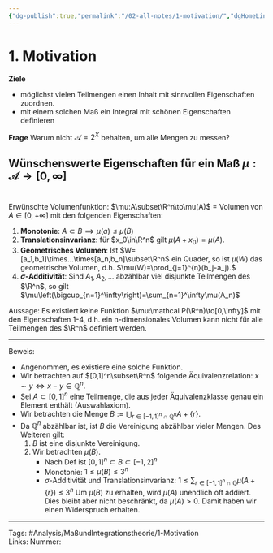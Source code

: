 ```yaml
---
{"dg-publish":true,"permalink":"/02-all-notes/1-motivation/","dgHomeLink":true,"dgPassFrontmatter":false}
---
```


# 1. Motivation
**Ziele** 
- möglichst vielen Teilmengen einen Inhalt mit sinnvollen Eigenschaften zuordnen.
- mit einem solchen Maß ein Integral mit schönen Eigenschaften definieren

**Frage** Warum nicht $\mathcal A = 2^X$ behalten, um alle Mengen zu messen?

## Wünschenswerte Eigenschaften für ein Maß $\mu: \mathcal A\to[0,\infty]$

<div class="transclusion internal-embed is-loaded"><div class="markdown-embed">

<div class="markdown-embed-title">



</div>

# 
Erwünschte Volumenfunktion: $\mu:A\subset\R^n\to\mu(A)$ = Volumen von $A\in[0,+\infty]$ mit den folgenden Eigenschaften: 
1. **Monotonie**: $A\subset B \implies \mu(a)\leq\mu(B)$
2. **Translationsinvarianz**: für $x_0\in\R^n$ gilt $\mu(A+x_0)=\mu(A)$.
3. **Geometrisches Volumen**: Ist $W=[a_1,b_1]\times...\times[a_n,b_n]\subset\R^n$ ein Quader, so ist $\mu(W)$ das geometrische Volumen, d.h. $\mu(W)=\prod_{j=1}^{n}(b_j-a_j).$
4. **$\sigma$-Additivität**: Sind $A_1,A_2,...$ abzählbar viel disjunkte Teilmengen des $\R^n$, so gilt $\mu\left(\bigcup_{n=1}^\infty\right)=\sum_{n=1}^\infty\mu(A_n)$

Aussage: Es existiert keine Funktion $\mu:\mathcal P(\R^n)\to[0,\infty]$  mit den Eigenschaften 1-4, d.h. ein n-dimensionales Volumen kann nicht für alle Teilmengen des $\R^n$ definiert werden. 

___
Beweis: 
- Angenommen, es existiere eine solche Funktion. 
- Wir betrachten auf $[0,1]^n\subset\R^n$ folgende Äquivalenzrelation: $x\sim y\Longleftrightarrow x-y\in\mathbb Q^n.$
- Sei $A\subset[0,1]^n$ eine Teilmenge, die aus jeder Äquivalenzklasse genau ein Element enthält (Auswahlaxiom). 
- Wir betrachten die Menge $B:=\bigcup_{r\in[-1,1]^n\cap\mathbb Q^n} A+\{r\}.$
- Da $\mathbb Q^n$ abzählbar ist, ist $B$ die Vereinigung abzählbar vieler Mengen. Des Weiteren gilt: 
	1. $B$ ist eine disjunkte Vereinigung. 
	2. Wir betrachten $\mu(B)$. 
		- Nach Def ist $[0,1]^n\subset B\subset[-1,2]^n$
		- Monotonie: $1\leq\mu(B)\leq 3^n$
		- $\sigma$-Additivität und Translationsinvarianz: $1\leq\sum_{r\in[-1,1]^n\cap\mathbb Q} \mu(A+\{r\})\leq 3^n$
			Um $\mu(B)$ zu erhalten, wird $\mu(A)$ unendlich oft addiert. Dies bleibt aber nicht beschränkt, da $\mu(A)>0$. Damit haben wir einen Widerspruch erhalten.  


___
Tags: #Analysis/MaßundIntegrationstheorie/1-Motivation  
Links: 
Nummer:

</div></div>

